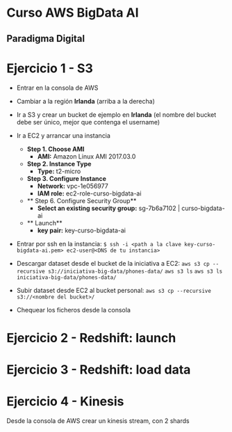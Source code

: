 # Curso AWS BigData AI
## Paradigma Digital

# Ejercicio 1 - S3
* Entrar en la consola de AWS
* Cambiar a la región **Irlanda** (arriba a la derecha)
* Ir a S3 y crear un bucket de ejemplo en **Irlanda** (el nombre del bucket debe ser único, mejor que contenga el username)
* Ir a EC2 y arrancar una instancia
    * **Step 1. Choose AMI**
        * **AMI:** Amazon Linux AMI 2017.03.0
    * **Step 2. Instance Type**
        * **Type:** t2-micro
    * **Step 3. Configure Instance**
        * **Network:** vpc-1e056977
        * **IAM role:** ec2-role-curso-bigdata-ai
    * ** Step 6. Configure Security Group**
        * **Select an existing security group:** sg-7b6a7102 | curso-bigdata-ai
    * ** Launch**
        * **key pair:** key-curso-bigdata-ai
* Entrar por ssh en la instancia: `$ ssh -i <path a la clave key-curso-bigdata-ai.pem> ec2-user@<DNS de tu instancia>`
* Descargar dataset desde el bucket de la iniciativa a EC2:
    `aws s3 cp --recursive s3://iniciativa-big-data/phones-data/`
    `aws s3 ls`
    `aws s3 ls iniciativa-big-data/phones-data/`
* Subir dataset desde EC2 al bucket personal:
    `aws s3 cp --recursive s3://<nombre del bucket>/`
    
* Chequear los ficheros desde la consola

# Ejercicio 2 - Redshift: launch

# Ejercicio 3 - Redshift: load data

# Ejercicio 4 - Kinesis
Desde la consola de AWS crear un kinesis stream, con 2 shards